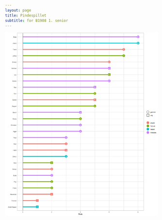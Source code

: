 ```yaml
---
layout: page
title: Pindespillet
subtitle: for B1908 1. senior
---
```


![hej](https://raw.githubusercontent.com/AugustSD2111/AugustSD2111.github.io/refs/heads/master/assets/img/pinde_spiller.png)

